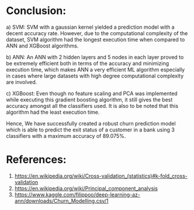 # Conclusion:

a)	SVM: SVM with a gaussian kernel yielded a prediction model with a decent accuracy rate. However, due to the computational complexity of the dataset, SVM algorithm had the longest execution time when compared to ANN and XGBoost algorithms.

b)	ANN: An ANN with 2 hidden layers and 5 nodes in each layer proved to be extremely efficient both in terms of the accuracy and minimizing execution time, which makes ANN a very efficient ML algorithm especially in cases where large datasets with high degree computational complexity are involved.

c)	XGBoost: Even though no feature scaling and PCA was implemented while executing this gradient boosting algorithm, it still gives the best accuracy amongst all the classifiers used. It is also to be noted that this algorithm had the least execution time.

Hence, We have successfully created a robust churn prediction model which is able to predict the exit status of a customer in a bank using 3 classifiers with a maximum accuracy of 89.075%.

# References:

1.	https://en.wikipedia.org/wiki/Cross-validation_(statistics)#k-fold_cross-validation
2.	https://en.wikipedia.org/wiki/Principal_component_analysis
3.	https://www.kaggle.com/filippoo/deep-learning-az-ann/downloads/Churn_Modelling.csv/1
